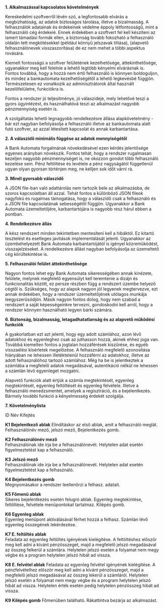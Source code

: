 **1. Alkalmazással kapcsolatos követelmények**

Kereskedelmi szoftverről lévén szó, a legfontosabb elvárás a megbízhatóság, az adatok biztoságos tárolása, illetve a bizalmasság. A felhasználók adatainak és érdekeinek védelme éppoly létfontosságű, mint a felhasználó cég érdekeié. Ennek érdekében a szoftvert fel kell készíteni az ismert támadási formák ellen, a biztonság tovább fokozható a felhasználó oldalán tett megkötésekkel (például könnyű jelszavak tiltása), (alapvető felhasználónevek visszaszorítása) de ez nem mehet a többi aspektus rovására.

Kiemelt fontosságú a szoftver felületének kezelhetősége, áttekinthetősége, ugyanakkor meg kell felelnie a lehető legtöbb kényelmi elvárásnak is. Fontos továbbá, hogy a hozzá nem értő felhasználó is könnyen boldoguljon, és mindez a bankautomata kezelhetőségétől a lehető legkevésbé függjön. Természetesen ez vonatkozik az adminisztrátorok által használt kezelőfelületre, funkciókra is.

Fontos a rendszer jó teljesítménye, jó válaszideje, mely lehetővé teszi a gyors ügyintézést, és használhatóvá teszi az alkalmazást nagyobb pénzmennyiség esetén is.

A szolgáltatás lehető legnagyobb rendelkezésre állása alapkövetelmény - bár ezt nagyban befolyásolja a felhasználó illetve az bankautomata alatt futó szoftver, az azzal létesített kapcsolat és annak karbantartása.

**2. A válaszidő minimális függése az adatok mennyiségétől**

A Bank Automata forgalmának növekedésével ezen kérdés jelentősége egyenes arányban növekszik. Fontos tehát, hogy a rendszer rugalmasan kezeljen nagyobb pénzmennyiséget is, ne okozzon gondot több felhasználó kezelése sem. Pénz feltöltése és levétele a pénz nagyságától függetlenül ugyan olyan gyorsan történjen meg, ne kelljen sok időt várni rá.

**3. Minél gyorsabb válaszidő**

A JSON file-ban való adattárolás nem tartozik bele az alkalmazásba, de szoros kapcsolatban áll azzal. Tehát fontos a különböző JSON fileok nagyfokú és rugalmas támogatása, hogy a válaszidő csak a felhasználó és a JSON file kapcsolatának sebességétől függjön. Ugyanakkor a Bank Automata üzemeltetőjére, karbantartójára is nagyobb rész hárul ebben a pontban.

**4. Rendelkezésre állás**

A kész rendszert minden tekintetben mentesíteni kell a hibáktól. Ez kitartó tesztelést és esetleges javítások implementálását jelenti. Ugyanakkor az üzembehelyezett Bank Automata karbantartójától is igényel közreműködést, visszajelzéseket. A rendelkezésre állást nagyban befolyásolja az üzemeltető cég körültekintése is.

**5. Felhasználói felület áttekinthetősége**

Nagyon fontos lehet egy Bank Automata sikerességében annak kinézete, felülete, melynek megfelelő egyensúlyt kell teremtenie a dizájn és funkcionalitás között, ez persze részben függ a rendszert üzembe helyező cégtől is. Szükséges, hogy az alapok nagyon jól legyenek megtervezve, ezt annak érdekében, hogy a rendszer üzemeltetőjének utólagos munkája leegyszerűsödjön. Másik nagyon fontos dolog, hogy nem szabad a rendszert a saját képességeinkre tervezni, gondoskodni kell arról, hogy a rendszer könnyen használható legyen bárki számára.
 
**6. Biztonság, bizalmasság, letagadhatatlanság és az alapvető működési funkciók**

A gyakorlatban ezt azt jelenti, hogy egy adott számlához, azon lévő adatokhoz és egyenleghez csak az juthasson hozzá, akinek ehhez joga van. Továbbá kiemelten fontos a jogtalan hozzáférések kiszűrése, és egyéb visszaélési kísérletek megelőzése. A felhasználó megfelelő azonosítása hiányában ne lehessen illetéktelenül hozzáférni az adatokhoz, illetve az adott felhasználóhoz tartozó számlához. Még ha be is jelentkeztek a számlába a megfelelő adatok megadásával, autentikáció nélkül ne lehessen a számlán lévő egyenleget mozgatni.

Alapvető funkciók alatt értjük a számla megtekintését, egyenleg megtekintését, egyenleg feltöltését és egyenleg felvétele. Illetve a felhasználó menedzsmentet, amelyek a regisztráció, és a bejelentkezés. Bármely további funkció a kényelmesség érdekét szolgálja.

 
**7. Követelménylista**

ID 	Név	 Kifejtés 


**K1  Bejelentkező ablak** 
Elindításkor az első ablak, amit a felhasználó meglát. Felhasználónév mező, jelszó mező, Bejelentkezés gomb.

**K2	Felhasználónév mező**	
Felhasználónak ide írja be a felhasználónevét. Helytelen adat esetén figyelmeztetést kap a felhasználó.

**K3	Jelszó mező**	
Felhasználónak ide írja be a felhasználónevét. Helytelen adat esetén figyelmeztetést kap a felhasználó.

**K4	Bejelentkezés gomb**	
Megnyomásakor a rendszer leellenőrzi a felhasz. adatait.

**K5 	Főmenü ablak**	
Sikeres bejelentkezés esetén felugró ablak. Egyenleg megtekintése, feltöltése, felvétele menüpontokat tartalmaz. Kilépés gomb.

**K6	Egyenleg ablak**	
Egyenleg menüpont aktiválásával férhet hozzá a felhasz. Számlán lévő egyenleg összegének lekérdezése.

**K7	E. feltöltés ablak**	
Feladata az egyenleg feltöltés igényének kielégítése. A feltöltéshez először meg kell adni a kívánt pénzösszeget, majd a megfelelő jelszó megadásával az összeg felkerül a számlára. Helytelen jelszó esetén a folyamat nem megy végbe és a program helytelen jelszó hibát ad vissza.
		
**K8 E. felvétel ablak**
Feladata az egyenleg felvétel igényének kielégítése. A pénzfelvételhez először meg kell adni a kívánt pénzösszeget, majd a megfelelő jelszó megadásával az összeg lekerül a számláról. Helytelen jelszó esetén a folyamat nem megy végbe és a program helytelen jelszó hibát ad vissza. Helytelen érték esetén pedig helytelen pénzösszeg hibát ad vissza.

**K9 Kilépés gomb**	
Főmenüben található. Rákattintva bezárja az alkalmazást.

